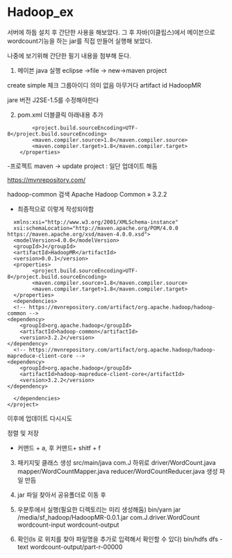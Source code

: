# Hadoop_ex

서버에 하둡 설치 후 간단한 사용을 해보았다.
그 후 자바(이클립스)에서 메이븐으로 wordcount기능을 하는 jar를 직접 만들어 실행해 보았다.

나중에 보기위해 간단한 필기 내용을 첨부해 둔다.
1. 메이븐 
java 실행
eclipse ->file -> new->maven project

create simple 체크
그룹아이디 의미 없음 아무거다
artifact id HadoopMR

jare 버전 J2SE-1.5를 수정해야한다

2. pom.xml 더블클릭
아래내용 추가

```<properties>
		<project.build.sourceEncoding>UTF-8</project.build.sourceEncoding>
		<maven.compiler.source>1.8</maven.compiler.source>
		<maven.compiler.target>1.8</maven.compiler.target>
	</properties>
```
-프로젝트 maven -> update project : 일단 업데이트 해둠

https://mvnrepository.com/

hadoop-common 검색
Apache Hadoop Common » 3.2.2
- 최종적으로 이렇게 작성되야함

```<project xmlns="http://maven.apache.org/POM/4.0.0"
  xmlns:xsi="http://www.w3.org/2001/XMLSchema-instance" 
  xsi:schemaLocation="http://maven.apache.org/POM/4.0.0 https://maven.apache.org/xsd/maven-4.0.0.xsd">
  <modelVersion>4.0.0</modelVersion>
  <groupId>J</groupId>
  <artifactId>HadoopMR</artifactId>
  <version>0.0.1</version>
  <properties>
	  	<project.build.sourceEncoding>UTF-8</project.build.sourceEncoding>
		<maven.compiler.source>1.8</maven.compiler.source>
		<maven.compiler.target>1.8</maven.compiler.target>
  </properties>
  <dependencies>
  <!-- https://mvnrepository.com/artifact/org.apache.hadoop/hadoop-common -->
<dependency>
    <groupId>org.apache.hadoop</groupId>
    <artifactId>hadoop-common</artifactId>
    <version>3.2.2</version>
</dependency>
  <!-- https://mvnrepository.com/artifact/org.apache.hadoop/hadoop-mapreduce-client-core -->
<dependency>
    <groupId>org.apache.hadoop</groupId>
    <artifactId>hadoop-mapreduce-client-core</artifactId>
    <version>3.2.2</version>
</dependency>
  
  </dependencies>
</project>
```

이후에 업데이트 다시시도

정렬 및 저장
- 커맨드 + a, 후 커맨드+ shitf + f


3. 패키지및 클래스 생성
src/main/java
com.J 하위로
driver/WordCount.java
mapper/WordCountMapper.java
reducer/WordCountReducer.java
생성 파일 만듬


4. jar 파일 찾아서 공유폴더로 이동 후 

5. 우분투에서 실행(필요한 디렉토리는 미리 생성해둠)
bin/yarn jar /media/sf_hadoop/HadoopMR-0.0.1.jar com.J.driver.WordCount wordcount-input wordcount-output

6. 확인(ls 로 위치를 찾아 파일명을 추가로 입력해서 확인할 수 있다)
bin/hdfs dfs -text wordcount-output/part-r-00000
